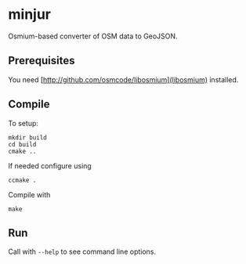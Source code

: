 
# minjur

Osmium-based converter of OSM data to GeoJSON.


## Prerequisites

You need [http://github.com/osmcode/libosmium](libosmium) installed.


## Compile

To setup:

    mkdir build
    cd build
    cmake ..

If needed configure using

    ccmake .

Compile with

    make


## Run

Call with `--help` to see command line options.

